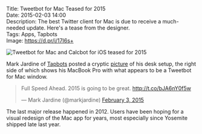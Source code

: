 Title: Tweetbot for Mac Teased for 2015  
Date: 2015-02-03 14:00  
Description: The best Twitter client for Mac is due to receive a much-needed update. Here's a tease from the designer.  
Tags: Apps, Tapbots  
Image: https://d.pr/i/17I6s+  

![Tweetbot for Mac and Calcbot for iOS teased for 2015](https://d.pr/i/17I6s+ "Tweetbot for Mac and Calcbot for iOS teased for 2015")

Mark Jardine of [Tapbots][1] posted a cryptic [picture][2] of his desk setup, the right side of which shows his MacBook Pro with what appears to be a Tweetbot for Mac window. 

<blockquote lang="en"><p>Full Speed Ahead. 2015 is going to be great.&#10;&#10;<a href="http://t.co/bJA6nY0f5w" title="Link to picture from Mark">http://t.co/bJA6nY0f5w</a></p>&mdash; Mark Jardine (@markjardine) <a href="https://twitter.com/markjardine/status/562720529317363715" title="Link to Mark's teaser tweet">February 3, 2015</a></blockquote>

The last major release happened in 2012. Users have been hoping for a visual redesign of the Mac app for years, most especially since Yosemite shipped late last year.

[1]: http://www.tapbots.com "Creators of Tweetbot and Calcbot"
[2]: https://d.pr/i/17I6s+ "Picture teased by Mark"